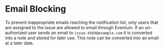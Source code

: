 # Email Blocking

To prevent inappropriate emails reaching the notification list, only users that
are assigned to the issue are allowed to email through Eventum. If an
un-authorized user sends an email to `issue-XXXX@example.com` it is converted
into a note and stored for later use. This note can be converted into an email
at a later date.
